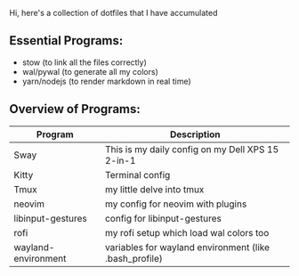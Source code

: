 Hi, here's a collection of dotfiles that I have accumulated

## Essential Programs:
* stow (to link all the files correctly)
* wal/pywal (to generate all my colors)
* yarn/nodejs (to render markdown in real time)

## Overview of Programs:
| Program | Description |
| ------- | ----------- |
| Sway    | This is my daily config on my Dell XPS 15 2-in-1 |
| Kitty   | Terminal config |
| Tmux    | my little delve into tmux |
| neovim  | my config for neovim with plugins |
| libinput-gestures | config for libinput-gestures |
| rofi    | my rofi setup which load wal colors too |
| wayland-environment | variables for wayland environment (like .bash_profile) |

